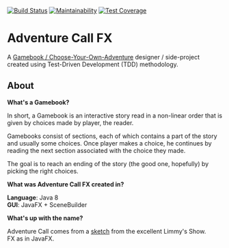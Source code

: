 [![Build Status](https://travis-ci.com/Mabufudyne/AdventureCallFX.svg?branch=master)](https://travis-ci.com/Mabufudyne/AdventureCallFX) [![Maintainability](https://api.codeclimate.com/v1/badges/3db614c2755414edbab9/maintainability)](https://codeclimate.com/github/Mabufudyne/AdventureCallFX/maintainability) [![Test Coverage](https://api.codeclimate.com/v1/badges/3db614c2755414edbab9/test_coverage)](https://codeclimate.com/github/Mabufudyne/AdventureCallFX/test_coverage)

# Adventure Call FX

A [Gamebook / Choose-Your-Own-Adventure](https://en.wikipedia.org/wiki/Choose_Your_Own_Adventure) designer / side-project created using Test-Driven Development (TDD) methodology.

## About

**What's a Gamebook?**

In short, a Gamebook is an interactive story read in a non-linear order that is given by choices made by player, the reader.

Gamebooks consist of sections, each of which contains a part of the story and usually some choices. Once player makes a choice, he continues by reading the next section associated with the choice they made.

The goal is to reach an ending of the story (the good one, hopefully) by picking the right choices.

**What was Adventure Call FX created in?**

**Language**: Java 8  
**GUI**: JavaFX + SceneBuilder

**What's up with the name?**

Adventure Call comes from a [sketch](https://www.youtube.com/watch?v=sdQ11fTRpCg) from the excellent Limmy's Show.  
FX as in JavaFX.
